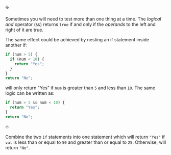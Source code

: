 :coffee:

Sometimes you will need to test more than one thing at a time. The _logical and_ operator (`&&`) returns `true` if and only if the _operands_ to the left and right of it are true.

The same effect could be achieved by nesting an if statement inside another if:

```javascript
if (num > 5) {
  if (num < 10) {
    return "Yes";
  }
}
return "No";
```

will only return "Yes" if `num` is greater than `5` and less than `10`. The same logic can be written as:

```javascript
if (num > 5 && num < 10) {
  return "Yes";
}
return "No";
```

:fire:

Combine the two `if` statements into one statement which will return `"Yes"` if `val` is less than or equal to `50` and greater than or equal to `25`. Otherwise, will return `"No"`.
